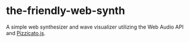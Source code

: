 # the-friendly-web-synth

A simple web synthesizer and wave visualizer utilizing the Web Audio API and <a href="https://alemangui.github.io/pizzicato/" target="_blank">Pizzicato.js</a>.
